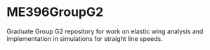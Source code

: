 # ME396GroupG2
Graduate Group G2 repository for work on elastic wing analysis and implementation in simulations for straight line speeds.
